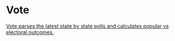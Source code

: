 # Vote
[Vote parses the latest state by state polls and calculates popular vs electoral outcomes.](./images/vote_banner.jpg "Vote parses the latest state by state polls and calculates popular vs electoral outcomes.")
